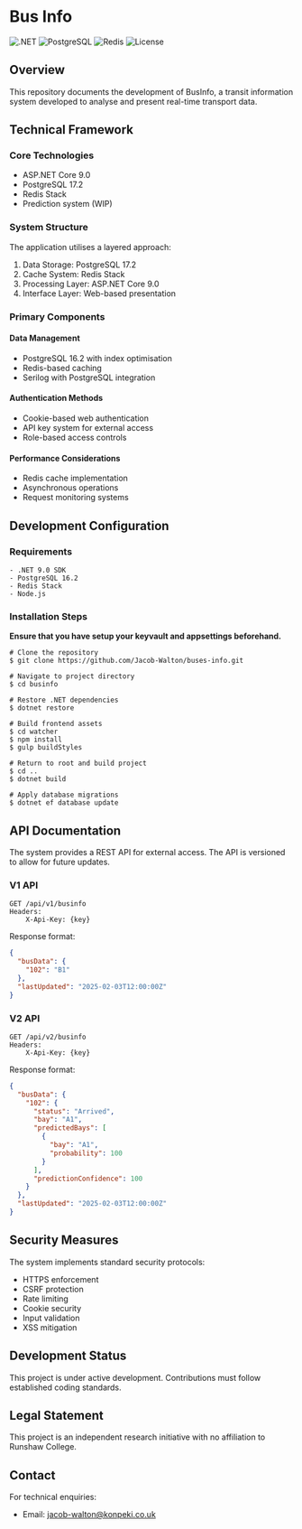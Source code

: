 # Bus Info

![.NET](https://img.shields.io/badge/.NET-9.0-512BD4?style=for-the-badge&logo=dotnet&logoColor=white)
![PostgreSQL](https://img.shields.io/badge/PostgreSQL-17.2-316192?style=for-the-badge&logo=postgresql&logoColor=white)
![Redis](https://img.shields.io/badge/Redis-Stack-DC382D?style=for-the-badge&logo=redis&logoColor=white)
![License](https://img.shields.io/badge/License-MIT-yellow.svg?style=for-the-badge)

## Overview

This repository documents the development of BusInfo, a transit information system developed to analyse and present real-time transport data.

## Technical Framework

### Core Technologies

- ASP.NET Core 9.0
- PostgreSQL 17.2
- Redis Stack
- Prediction system (WIP)

### System Structure

The application utilises a layered approach:

1. Data Storage: PostgreSQL 17.2
2. Cache System: Redis Stack
3. Processing Layer: ASP.NET Core 9.0
4. Interface Layer: Web-based presentation

### Primary Components

#### Data Management

- PostgreSQL 16.2 with index optimisation
- Redis-based caching
- Serilog with PostgreSQL integration

#### Authentication Methods

- Cookie-based web authentication
- API key system for external access
- Role-based access controls

#### Performance Considerations

- Redis cache implementation
- Asynchronous operations
- Request monitoring systems

## Development Configuration

### Requirements

```plaintext
- .NET 9.0 SDK
- PostgreSQL 16.2
- Redis Stack
- Node.js
```

### Installation Steps

**Ensure that you have setup your keyvault and appsettings beforehand.**

```shell
# Clone the repository
$ git clone https://github.com/Jacob-Walton/buses-info.git

# Navigate to project directory
$ cd businfo

# Restore .NET dependencies
$ dotnet restore

# Build frontend assets
$ cd watcher
$ npm install
$ gulp buildStyles

# Return to root and build project
$ cd ..
$ dotnet build

# Apply database migrations
$ dotnet ef database update
```

## API Documentation

The system provides a REST API for external access. The API is versioned to allow for future updates.

### V1 API

```http
GET /api/v1/businfo
Headers:
    X-Api-Key: {key}
```

Response format:

```json
{
  "busData": {
    "102": "B1"
  },
  "lastUpdated": "2025-02-03T12:00:00Z"
}
```

### V2 API

```http
GET /api/v2/businfo
Headers:
    X-Api-Key: {key}
```

Response format:

```json
{
  "busData": {
    "102": {
      "status": "Arrived",
      "bay": "A1",
      "predictedBays": [
        {
          "bay": "A1",
          "probability": 100
        }
      ],
      "predictionConfidence": 100
    }
  },
  "lastUpdated": "2025-02-03T12:00:00Z"
}
```

## Security Measures

The system implements standard security protocols:

- HTTPS enforcement
- CSRF protection
- Rate limiting
- Cookie security
- Input validation
- XSS mitigation

## Development Status

This project is under active development. Contributions must follow established coding standards.

## Legal Statement

This project is an independent research initiative with no affiliation to Runshaw College.

## Contact

For technical enquiries:

- Email: [jacob-walton@konpeki.co.uk](mailto:jacob-walton@konpeki.co.uk)
